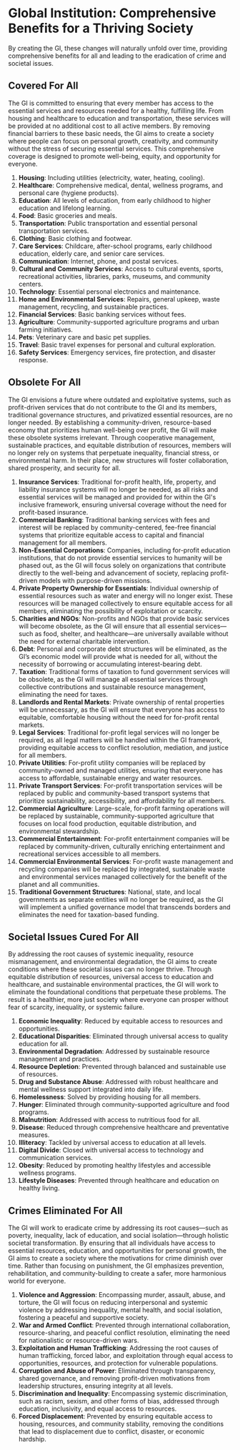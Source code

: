 # Global Institution: Comprehensive Benefits for a Thriving Society

By creating the GI, these changes will naturally unfold over time, providing comprehensive benefits for all and leading to the eradication of crime and societal issues.



## Covered For All
The GI is committed to ensuring that every member has access to the essential services and resources needed for a healthy, fulfilling life. From housing and healthcare to education and transportation, these services will be provided at no additional cost to all active members. By removing financial barriers to these basic needs, the GI aims to create a society where people can focus on personal growth, creativity, and community without the stress of securing essential services. This comprehensive coverage is designed to promote well-being, equity, and opportunity for everyone.

1. **Housing**: Including utilities (electricity, water, heating, cooling).
1. **Healthcare**: Comprehensive medical, dental, wellness programs, and personal care (hygiene products).
1. **Education**: All levels of education, from early childhood to higher education and lifelong learning.
1. **Food**: Basic groceries and meals.
1. **Transportation**: Public transportation and essential personal transportation services.
1. **Clothing**: Basic clothing and footwear.
1. **Care Services**: Childcare, after-school programs, early childhood education, elderly care, and senior care services.
1. **Communication**: Internet, phone, and postal services.
1. **Cultural and Community Services**: Access to cultural events, sports, recreational activities, libraries, parks, museums, and community centers.
1. **Technology**: Essential personal electronics and maintenance.
1. **Home and Environmental Services**: Repairs, general upkeep, waste management, recycling, and sustainable practices.
1. **Financial Services**: Basic banking services without fees.
1. **Agriculture**: Community-supported agriculture programs and urban farming initiatives.
1. **Pets**: Veterinary care and basic pet supplies.
1. **Travel**: Basic travel expenses for personal and cultural exploration.
1. **Safety Services**: Emergency services, fire protection, and disaster response.



## Obsolete For All
The GI envisions a future where outdated and exploitative systems, such as profit-driven services that do not contribute to the GI and its members, traditional governance structures, and privatized essential resources, are no longer needed. By establishing a community-driven, resource-based economy that prioritizes human well-being over profit, the GI will make these obsolete systems irrelevant. Through cooperative management, sustainable practices, and equitable distribution of resources, members will no longer rely on systems that perpetuate inequality, financial stress, or environmental harm. In their place, new structures will foster collaboration, shared prosperity, and security for all.

1. **Insurance Services**: Traditional for-profit health, life, property, and liability insurance systems will no longer be needed, as all risks and essential services will be managed and provided for within the GI's inclusive framework, ensuring universal coverage without the need for profit-based insurance.
1. **Commercial Banking**: Traditional banking services with fees and interest will be replaced by community-centered, fee-free financial systems that prioritize equitable access to capital and financial management for all members.
1. **Non-Essential Corporations**: Companies, including for-profit education institutions, that do not provide essential services to humanity will be phased out, as the GI will focus solely on organizations that contribute directly to the well-being and advancement of society, replacing profit-driven models with purpose-driven missions.
1. **Private Property Ownership for Essentials**: Individual ownership of essential resources such as water and energy will no longer exist. These resources will be managed collectively to ensure equitable access for all members, eliminating the possibility of exploitation or scarcity.
1. **Charities and NGOs**: Non-profits and NGOs that provide basic services will become obsolete, as the GI will ensure that all essential services—such as food, shelter, and healthcare—are universally available without the need for external charitable intervention.
1. **Debt**: Personal and corporate debt structures will be eliminated, as the GI’s economic model will provide what is needed for all, without the necessity of borrowing or accumulating interest-bearing debt.
1. **Taxation**: Traditional forms of taxation to fund government services will be obsolete, as the GI will manage all essential services through collective contributions and sustainable resource management, eliminating the need for taxes.
1. **Landlords and Rental Markets**: Private ownership of rental properties will be unnecessary, as the GI will ensure that everyone has access to equitable, comfortable housing without the need for for-profit rental markets.
1. **Legal Services**: Traditional for-profit legal services will no longer be required, as all legal matters will be handled within the GI framework, providing equitable access to conflict resolution, mediation, and justice for all members.
1. **Private Utilities**: For-profit utility companies will be replaced by community-owned and managed utilities, ensuring that everyone has access to affordable, sustainable energy and water resources.
1. **Private Transport Services**: For-profit transportation services will be replaced by public and community-based transport systems that prioritize sustainability, accessibility, and affordability for all members.
1. **Commercial Agriculture**: Large-scale, for-profit farming operations will be replaced by sustainable, community-supported agriculture that focuses on local food production, equitable distribution, and environmental stewardship.
1. **Commercial Entertainment**: For-profit entertainment companies will be replaced by community-driven, culturally enriching entertainment and recreational services accessible to all members.
1. **Commercial Environmental Services**: For-profit waste management and recycling companies will be replaced by integrated, sustainable waste and environmental services managed collectively for the benefit of the planet and all communities.
1. **Traditional Government Structures**: National, state, and local governments as separate entities will no longer be required, as the GI will implement a unified governance model that transcends borders and eliminates the need for taxation-based funding.



## Societal Issues Cured For All
By addressing the root causes of systemic inequality, resource mismanagement, and environmental degradation, the GI aims to create conditions where these societal issues can no longer thrive. Through equitable distribution of resources, universal access to education and healthcare, and sustainable environmental practices, the GI will work to eliminate the foundational conditions that perpetuate these problems. The result is a healthier, more just society where everyone can prosper without fear of scarcity, inequality, or systemic failure.

1. **Economic Inequality**: Reduced by equitable access to resources and opportunities.
1. **Educational Disparities**: Eliminated through universal access to quality education for all.
1. **Environmental Degradation**: Addressed by sustainable resource management and practices.
1. **Resource Depletion**: Prevented through balanced and sustainable use of resources.
1. **Drug and Substance Abuse**: Addressed with robust healthcare and mental wellness support integrated into daily life.
1. **Homelessness**: Solved by providing housing for all members.
1. **Hunger**: Eliminated through community-supported agriculture and food programs.
1. **Malnutrition**: Addressed with access to nutritious food for all.
1. **Disease**: Reduced through comprehensive healthcare and preventative measures.
1. **Illiteracy**: Tackled by universal access to education at all levels.
1. **Digital Divide**: Closed with universal access to technology and communication services.
1. **Obesity**: Reduced by promoting healthy lifestyles and accessible wellness programs.
1. **Lifestyle Diseases**: Prevented through healthcare and education on healthy living.



## Crimes Eliminated For All
The GI will work to eradicate crime by addressing its root causes—such as poverty, inequality, lack of education, and social isolation—through holistic societal transformation. By ensuring that all individuals have access to essential resources, education, and opportunities for personal growth, the GI aims to create a society where the motivations for crime diminish over time. Rather than focusing on punishment, the GI emphasizes prevention, rehabilitation, and community-building to create a safer, more harmonious world for everyone.

1. **Violence and Aggression**: Encompassing murder, assault, abuse, and torture, the GI will focus on reducing interpersonal and systemic violence by addressing inequality, mental health, and social isolation, fostering a peaceful and supportive society.
1. **War and Armed Conflict**: Prevented through international collaboration, resource-sharing, and peaceful conflict resolution, eliminating the need for nationalistic or resource-driven wars.
1. **Exploitation and Human Trafficking**: Addressing the root causes of human trafficking, forced labor, and exploitation through equal access to opportunities, resources, and protection for vulnerable populations.
1. **Corruption and Abuse of Power**: Eliminated through transparency, shared governance, and removing profit-driven motivations from leadership structures, ensuring integrity at all levels.
1. **Discrimination and Inequality**: Encompassing systemic discrimination, such as racism, sexism, and other forms of bias, addressed through education, inclusivity, and equal access to resources.
1. **Forced Displacement**: Prevented by ensuring equitable access to housing, resources, and community stability, removing the conditions that lead to displacement due to conflict, disaster, or economic hardship.
